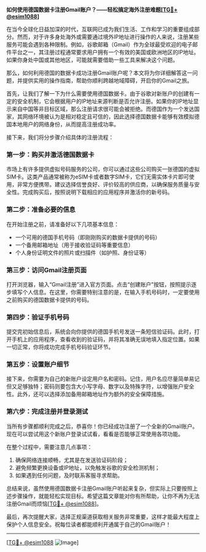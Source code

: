 **如何使用德国数据卡注册Gmail账户？——轻松搞定海外注册难题[[TG💪+ @esim1088](https://t.me/s/esim1088)]**

在当今全球化日益加深的时代，互联网已成为我们生活、工作和学习的重要组成部分。然而，对于许多身处海外或需要通过境外IP地址进行操作的人来说，注册某些服务可能会遇到各种限制。例如，谷歌邮箱（Gmail）作为全球最受欢迎的电子邮件平台之一，其注册过程通常要求用户拥有一个有效的美国或欧洲地区的IP地址。如果你身处中国或其他地区，可能就需要借助一些工具来解决这个问题。

那么，如何利用德国的数据卡成功注册Gmail账户呢？本文将为你详细解答这一问题，并提供实用的操作指南，帮助你顺利跨越地域障碍，开启你的Gmail之旅。

首先，让我们了解一下为什么需要使用德国数据卡。由于谷歌对新账户的创建有一定的安全机制，它会根据用户的IP地址来源判断是否允许注册。如果你的IP地址显示来自中国等非目标区域，那么注册请求很可能会被拒绝。而德国作为一个发达国家，其网络环境被认为是相对稳定且可信的，因此选择德国数据卡能够有效模拟德国本地用户的网络身份，从而提高注册成功率。

接下来，我们将分步骤介绍具体的注册流程：

### **第一步：购买并激活德国数据卡**
市场上有许多提供虚拟号码服务的公司，你可以通过这些公司购买一张德国的虚拟SIM卡。这类产品通常被称为eSIM卡或者数字SIM卡，它们无需实体卡片即可使用，非常方便携带。建议选择信誉良好、评价较高的供应商，以确保服务质量与安全性。完成购买后，按照说明下载相应的应用程序并激活你的新号码。

### **第二步：准备必要的信息**
在开始注册之前，请准备好以下几项基本信息：
- 一个可用的德国手机号码（即刚刚购买的数据卡提供的号码）
- 一个备用邮箱地址（用于接收验证码等重要信息）
- 个人身份证明文件的照片或扫描件（如护照、身份证等）

### **第三步：访问Gmail注册页面**
打开浏览器，输入“Gmail注册”进入官方页面。点击“创建账户”按钮，按照提示逐步填写个人信息。在这里，你需要特别注意的是，在输入手机号码时，一定要使用之前购买的德国数据卡提供的号码。

### **第四步：验证手机号码**
提交完初始信息后，系统会向你提供的德国手机号发送一条短信验证码。此时，打开手机上的应用程序，查看收到的验证码，并将其准确无误地填入指定位置。如果一切正常，你将成功完成手机号码验证环节。

### **第五步：设置账户细节**
接下来，你需要为自己的新账户设定用户名和密码。记住，用户名应尽量简单易记但又足够独特；密码则要包含大小写字母、数字以及特殊字符，以增强账户安全性。此外，还可以选择添加备用邮箱地址作为额外的安全保障措施。

### **第六步：完成注册并登录测试**
当所有步骤都顺利完成之后，恭喜你！你已经成功注册了一个全新的Gmail账户。现在可以尝试用这个新账户登录试试看，看看是否能够正常使用各项功能。

在整个过程中，需要注意几点事项：
1. 确保网络连接顺畅，尤其是在发送验证码阶段；
2. 避免频繁更换设备或IP地址，以免触发谷歌的安全检测机制；
3. 如果遇到任何问题，及时联系客服寻求帮助。

总结来说，虽然使用德国数据卡注册Gmail账户听起来复杂，但实际上只要按照上述步骤操作，就能轻松实现目标。希望这篇文章能对你有所帮助，让你不再为无法注册Gmail而烦恼[[TG💪+ @esim1088](https://t.me/s/esim1088)]。

最后，再次提醒大家，选择正规渠道获取相关服务非常重要，这样才能最大程度上保护个人信息安全。祝每位读者都能顺利开通属于自己的Gmail账户！

---

[[TG💪+ @esim1088](https://t.me/s/esim1088) ![Image](https://i.postimg.cc/4NQfJmqS/Snipaste-2025-05-13-00-14-12.png)]